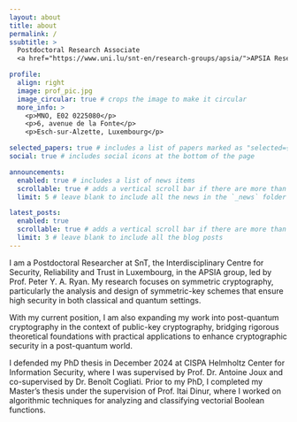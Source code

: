 ```yaml
---
layout: about
title: about
permalink: /
ssubtitle: >
  Postdoctoral Research Associate
  <a href="https://www.uni.lu/snt-en/research-groups/apsia/">APSIA Research Group</a>

profile:
  align: right
  image: prof_pic.jpg
  image_circular: true # crops the image to make it circular
  more_info: >
    <p>MNO, E02 0225080</p>
    <p>6, avenue de la Fonte</p>
    <p>Esch-sur-Alzette, Luxembourg</p>

selected_papers: true # includes a list of papers marked as "selected={true}"
social: true # includes social icons at the bottom of the page

announcements:
  enabled: true # includes a list of news items
  scrollable: true # adds a vertical scroll bar if there are more than 3 news items
  limit: 5 # leave blank to include all the news in the `_news` folder

latest_posts:
  enabled: true
  scrollable: true # adds a vertical scroll bar if there are more than 3 new posts items
  limit: 3 # leave blank to include all the blog posts
---
```


I am a Postdoctoral Researcher at SnT, the Interdisciplinary Centre for Security, Reliability and Trust in Luxembourg, in the APSIA group, led by Prof. Peter Y. A. Ryan. My research focuses on symmetric cryptography, particularly the analysis and design of symmetric-key schemes that ensure high security in both classical and quantum settings.

With my current position, I am also expanding my work into post-quantum cryptography in the context of public-key cryptography, bridging rigorous theoretical foundations with practical applications to enhance cryptographic security in a post-quantum world.

I defended my PhD thesis in December 2024 at CISPA Helmholtz Center for Information Security, where I was supervised by Prof. Dr. Antoine Joux and co-supervised by Dr. Benoît Cogliati. Prior to my PhD, I completed my Master’s thesis under the supervision of Prof. Itai Dinur, where I worked on algorithmic techniques for analyzing and classifying vectorial Boolean functions.
